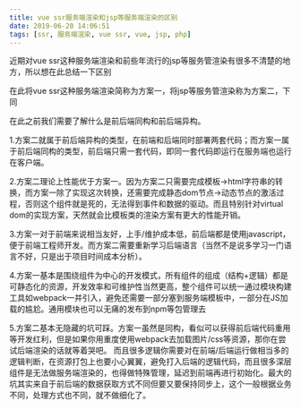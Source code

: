 ```yaml
---
title: vue ssr服务端渲染和jsp等服务端渲染的区别
date: 2019-06-20 14:06:51
tags: [ssr, 服务端渲染, vue ssr, vue, jsp, php]
---
```


近期对vue ssr这种服务端渲染和前些年流行的jsp等服务管渲染有很多不清楚的地方，所以想在此总结一下区别
<!--more-->
在此将vue ssr这种服务端渲染简称为方案一，将jsp等服务管渲染称为方案二，下同

在此之前我们需要了解什么是前后端同构和前后端异构。

1.方案二就属于前后端异构的类型，在前端和后端同时部署两套代码；而方案一属于前后端同构的类型，前后端只需一套代码，即同一套代码即运行在服务端也运行在客户端。

2.方案二理论上性能优于方案一。因为方案二只需要完成模板->html字符串的转换，而方案一除了实现这次转换，还需要完成静态dom节点->动态节点的激活过程，否则这个组件就是死的，无法得到事件和数据的驱动。而且特别针对virtual dom的实现方案，天然就会比模板类的渲染方案有更大的性能开销。

3.方案一对于前端来说相当友好，上手/维护成本低，前后端都是使用javascript，便于前端工程师开发。而方案二需要重新学习后端语言（当然不是说多学习一门语言不好，只是出于项目时间成本分析）。

4.方案一基本是围绕组件为中心的开发模式，所有组件的组成（结构+逻辑）都是可静态化的资源，开发效率和可维护性当然更高，整个组件可以统一通过模块构建工具如webpack一并引入，避免还需要一部分塞到服务端模板中，一部分在JS加载的尴尬。通用模块也可以无痛的发布到npm等包管理去

5.方案二基本无隐藏的坑可踩。方案一虽然是同构，看似可以获得前后端代码重用等开发红利，但是如果你用重度使用webpack去加载图片/css等资源，那你在尝试后端渲染的话就等着哭吧。 而且很多逻辑你需要对在前端/后端运行做相当多的逻辑判断，在资源打包上也要小心翼翼，避免打入后端的逻辑代码，而且很多深层组件是无法做服务端渲染的，也得做特殊管理，延迟到前端再进行初始化。最大的坑其实来自于前后端的数据获取方式不同但要又要保持同步上，这个一般根据业务不同，处理方式也不同，就不做细化了。

